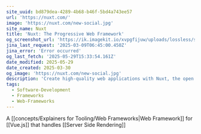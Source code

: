 ```yaml
---
site_uuid: bd879dea-4289-4b68-b46f-5bd4a743ee57
url: 'https://nuxt.com/'
image: 'https://nuxt.com/new-social.jpg'
site_name: Nuxt
title: 'Nuxt: The Progressive Web Framework'
og_screenshot_url: 'https://ik.imagekit.io/xvpgfijuw/uploads/lossless/screenshots/20250529_Nuxt.js_og_screenshot.jpeg'
jina_last_request: '2025-03-09T06:45:00.450Z'
jina_error: 'Error occurred'
og_last_fetch: '2025-05-29T15:33:54.161Z'
date_modified: 2025-05-29
date_created: 2025-03-30
og_image: 'https://nuxt.com/new-social.jpg'
description: 'Create high-quality web applications with Nuxt, the open source framework that makes full-stack development with Vue.js intuitive.'
tags:
  - Software-Development
  - Frameworks
  - Web-Frameworks
---
```


A [[concepts/Explainers for Tooling/Web Frameworks|Web Framework]] for [[Vue.js]] that handles [[Server Side Rendering]]